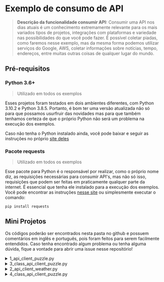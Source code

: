 # Exemplo de consumo de API

<!--
    Colocar aqui Thumbnail com link p/ o vídeo do YouTube quando tiver.
-->

> **Descrição da funcionalidade consumir API:**
> Consumir uma API nos dias atuais é um conhecimento extremamente relevante para os mais variados tipos de projetos, integrações com plataformas e variedade nas possibilidades do que você pode fazer. É possível coletar piadas, como faremos nesse exemplo, mas da mesma forma podemos utilizar serviços do Google, AWS, coletar informações sobre notícias, tempo, endereços, entre muitas outras coisas de qualquer lugar do mundo.

## Pré-requisitos

### Python 3.6+

> Utilizado em todos os exemplos

Esses projetos foram testados em dois ambientes diferentes, com Python 3.10.2 e Python 3.8.5. Portanto, é bom ter uma versão atualizada não só para que possamos usurfruir das novidades mas para que também tenhamos certeza de que o próprio Python não será um problema na execução dos exemplos.

Caso não tenha o Python instalado ainda, você pode baixar e seguir as instruções no próprio [site deles](SiteAqui)

### Pacote requests

> Utilizado em todos os exemplos

Esse pacote para Python é o responsável por realizar, como o próprio nome diz, as requisições necessárias para consumir API's, mas não só isso, requisições que podem ser feitas em praticamente qualquer parte da internet. É essencial que tenha ele instalado para a execução dos exemplos. Você pode encontrar as instruções [nesse site](ColocarAquiSiteDoPypi) ou simplesmente executar o comando:

`pip install requests`

## Mini Projetos

Os códigos poderão ser encontrados nesta pasta no github e possuem comentários em inglês e português, pois foram feitos para serem facilmente entendidos. Caso tenha encontrado algum problema ou tenha alguma dúvida, fique a vontade para abrir uma issue nesse repositório!

<details>
<summary>1_api_client_puzzle.py</summary>

Esse exemplo mostra a forma mais básica e simples de consumir uma API, que também possui uma interface simples. Por aí existem diversos tipos de API's que podem exigir alguns detalhes a mais, mas na essência, todos vão começar dessa forma. Com esse exemplo já é possível consumir boa parte das API's por aí.

```python
# Importa o módulo responsável pela execução das funções
# Import the module responsible for executing the functions
import requests

# Realiza uma requisição GET na url do puzzle fornecida pelo autor da API
# Makes an GET quest on the url given by the API author
result = requests.get('https://api-charadas.herokuapp.com/puzzle?lang=ptbr')

# Imprime o resultado cru e em formato json do request feito
# Print raw and json result from the request
print(result.text)
print(result.json())

# Acessa os campos da questão e resposta do puzzle e armazena em uma variável
# Access question and answer fields and store on a variable
question = result.json()['question']
answer = result.json()['answer']

# Exibe resultado do puzzle
# Shows puzzle results
print(question)
print(answer)
```

</details>

<details>
<summary>3_class_api_client_puzzle.py</summary>

Esse exemplo é semelhante ao anterior, no entanto foi feito para que usuários iniciantes possam não só aprender a utilizar a tecnologia, mas também começar a se preocupar com a organização do código e como podem organizá-lo para melhorar seus projetos. A forma como está aqui não necessariamente é correta nem completa, apenas dá uma noção de POO para que o código fique melhor.

- Código que executa as funções criadas
```python
# Importa classe criada para facilitar as requisições e resultados
# Import class created to handle requests functions and results
from PuzzleClient import PuzzleClient

# Exibe o resultado do puzzle de 2 formas, com a função que mostra automatico e com a captura dos resultados
# Shows results in two ways: with function that shows the result and capturing results and showing manually
def main():
    puzzle = PuzzleClient()
    puzzle.make_a_puzzle()
    
    if puzzle.generate_new_puzzle():
        p_question, p_answer = puzzle.get_last_puzzle()
        print(p_question)
        print(p_answer)
    else:
        print('Something went wrong, need to try again')
    
if __name__ == "__main__":
    main()
```

- Código da classe criada
```python
from typing import Tuple
import requests

class PuzzleClient(object):
    def __init__(self):
        # Iniciando apenas com a Url da API
        # Starting only with API Url
        self.joke_url = 'https://api-charadas.herokuapp.com/puzzle?lang=ptbr'
        self.response = None
        self.last_question = ''
        self.las_answer = ''

    def get_last_puzzle(self) -> Tuple(str, str):
        # Retorna o último puzzle capturado pela API
        # Return last puzzle captured from API
        return self.last_question, self.last_answer

    def make_a_puzzle(self) -> None:
        # Gera um novo puzzle e imprime no console
        # Generates new puzzle and prints on console
        self.response = requests.get(self.joke_url)
        
        if self.response.status_code == 201:
            self.last_question = self.response.json()['question']
            self.last_answer = self.response.json()['answer']
            print('Question: ' + self.last_question)
            print('Answer: ' + self.last_answer)
        else:
            print('An error occurred, try again later.')
    
    def generate_new_puzzle(self) -> bool:
        # Gera um novo puzzle para armazenar na classe
        # Generates a new puzzle to store on class
        self.response = requests.get(self.joke_url)
        
        if self.response.status_code == 201:
            self.last_question = self.response.json()['question']
            self.last_answer = self.response.json()['answer']
            return True
        else:
            return False
```

</details>

<details>
<summary>2_api_client_weather.py</summary>

Esse exemplo é semelhante ao primeiro, no entanto em vez de consumir uma API de puzzles, o usuário precisa entrar com o nome de uma cidade para que a API retorne a temperatura e velocidade do vento dessa cidade.

```python
# Importa o módulo responsável pela execução das funções
# Import the module responsible for executing the functions
import requests

# Realiza uma requisição GET na url do weather fornecida pelo autor da API
# Makes an GET quest on the url given by the API author
# https://github.com/robertoduessmann/weather-api
city = 'Sao Paulo'
result = requests.get('https://goweather.herokuapp.com/weather/{city}'.format(city=city))

# Imprime o resultado cru e em formato json do request feito
# Print raw and json result from the request
print(result.json())

# Acessa os campos da temperatura e velocidade do vento e armazena em uma variável
# Access temperature and wind velocity fields and store on a variable
temperature = result.json()['temperature']
wind = result.json()['wind']

# Exibe resultado do puzzle
# Shows puzzle results
print('Temperature: {temperature}'.format(temperature=temperature))
print('Wind: {wind}'.format(wind=wind))
```

</details>

<details>
<summary>4_class_api_client_puzzle.py</summary>

Esse exemplo é semelhante ao anterior, no entanto foi feito para que usuários iniciantes possam não só aprender a utilizar a tecnologia, mas também começar a se preocupar com a organização do código e como podem organizá-lo para melhorar seus projetos. A forma como está aqui não necessariamente é correta nem completa, apenas dá uma noção de POO para que o código fique melhor.

- Código que executa as funções criadas
```python
# Importa classe criada para facilitar as requisições e resultados
# Import class created to handle requests functions and results
from WeatherClient import WeatherClient

# Exibe o resultado do clima da cidade requerida na função
# Shows weather results on required city
def main():
    weather = WeatherClient()
    weather.print_weather_from_city('Sao Paulo')
    
if __name__ == "__main__":
    main()
```

- Código da classe criada
```python
import requests

class WeatherClient(object):
    def __init__(self):
        # Iniciando apenas com a Url da API
        # Starting only with API Url
        self.weather_url = 'https://goweather.herokuapp.com/weather/'
        self.response = None
        self.last_city = ''
        self.last_temperature = ''
        self.last_wind = ''

    def get_last_weather_info(self):
        # Retorna o último clima capturado pela API
        # Return last weather captured from API
        return [self.last_city, self.last_temperature, self.last_wind]

    def print_weather_from_city(self, city) -> None:
        self.response = requests.get(self.weather_url + city)
        
        if self.response.status_code == 200:
            self.last_city = city
            self.last_temperature = self.response.json()['temperature']
            self.last_wind = self.response.json()['wind']
            print('{city} Temperature: {temperature}'.format(city=self.last_city, temperature=self.last_temperature))
            print('{city} Wind: {wind}'.format(city=self.last_city, wind=self.last_wind))
        else:
            print('An error occurred, try again later.')

```

</details>